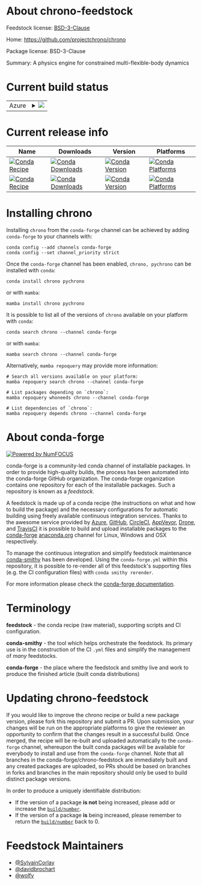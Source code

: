 About chrono-feedstock
======================

Feedstock license: [BSD-3-Clause](https://github.com/conda-forge/pychrono-feedstock/blob/main/LICENSE.txt)

Home: https://github.com/projectchrono/chrono

Package license: BSD-3-Clause

Summary: A physics engine for constrained multi-flexible-body dynamics

Current build status
====================


<table>
    
  <tr>
    <td>Azure</td>
    <td>
      <details>
        <summary>
          <a href="https://dev.azure.com/conda-forge/feedstock-builds/_build/latest?definitionId=8284&branchName=main">
            <img src="https://dev.azure.com/conda-forge/feedstock-builds/_apis/build/status/pychrono-feedstock?branchName=main">
          </a>
        </summary>
        <table>
          <thead><tr><th>Variant</th><th>Status</th></tr></thead>
          <tbody><tr>
              <td>linux_64_python3.10.____cpython</td>
              <td>
                <a href="https://dev.azure.com/conda-forge/feedstock-builds/_build/latest?definitionId=8284&branchName=main">
                  <img src="https://dev.azure.com/conda-forge/feedstock-builds/_apis/build/status/pychrono-feedstock?branchName=main&jobName=linux&configuration=linux%20linux_64_python3.10.____cpython" alt="variant">
                </a>
              </td>
            </tr><tr>
              <td>linux_64_python3.11.____cpython</td>
              <td>
                <a href="https://dev.azure.com/conda-forge/feedstock-builds/_build/latest?definitionId=8284&branchName=main">
                  <img src="https://dev.azure.com/conda-forge/feedstock-builds/_apis/build/status/pychrono-feedstock?branchName=main&jobName=linux&configuration=linux%20linux_64_python3.11.____cpython" alt="variant">
                </a>
              </td>
            </tr><tr>
              <td>linux_64_python3.12.____cpython</td>
              <td>
                <a href="https://dev.azure.com/conda-forge/feedstock-builds/_build/latest?definitionId=8284&branchName=main">
                  <img src="https://dev.azure.com/conda-forge/feedstock-builds/_apis/build/status/pychrono-feedstock?branchName=main&jobName=linux&configuration=linux%20linux_64_python3.12.____cpython" alt="variant">
                </a>
              </td>
            </tr><tr>
              <td>linux_64_python3.9.____cpython</td>
              <td>
                <a href="https://dev.azure.com/conda-forge/feedstock-builds/_build/latest?definitionId=8284&branchName=main">
                  <img src="https://dev.azure.com/conda-forge/feedstock-builds/_apis/build/status/pychrono-feedstock?branchName=main&jobName=linux&configuration=linux%20linux_64_python3.9.____cpython" alt="variant">
                </a>
              </td>
            </tr><tr>
              <td>osx_64_python3.10.____cpython</td>
              <td>
                <a href="https://dev.azure.com/conda-forge/feedstock-builds/_build/latest?definitionId=8284&branchName=main">
                  <img src="https://dev.azure.com/conda-forge/feedstock-builds/_apis/build/status/pychrono-feedstock?branchName=main&jobName=osx&configuration=osx%20osx_64_python3.10.____cpython" alt="variant">
                </a>
              </td>
            </tr><tr>
              <td>osx_64_python3.11.____cpython</td>
              <td>
                <a href="https://dev.azure.com/conda-forge/feedstock-builds/_build/latest?definitionId=8284&branchName=main">
                  <img src="https://dev.azure.com/conda-forge/feedstock-builds/_apis/build/status/pychrono-feedstock?branchName=main&jobName=osx&configuration=osx%20osx_64_python3.11.____cpython" alt="variant">
                </a>
              </td>
            </tr><tr>
              <td>osx_64_python3.12.____cpython</td>
              <td>
                <a href="https://dev.azure.com/conda-forge/feedstock-builds/_build/latest?definitionId=8284&branchName=main">
                  <img src="https://dev.azure.com/conda-forge/feedstock-builds/_apis/build/status/pychrono-feedstock?branchName=main&jobName=osx&configuration=osx%20osx_64_python3.12.____cpython" alt="variant">
                </a>
              </td>
            </tr><tr>
              <td>osx_64_python3.9.____cpython</td>
              <td>
                <a href="https://dev.azure.com/conda-forge/feedstock-builds/_build/latest?definitionId=8284&branchName=main">
                  <img src="https://dev.azure.com/conda-forge/feedstock-builds/_apis/build/status/pychrono-feedstock?branchName=main&jobName=osx&configuration=osx%20osx_64_python3.9.____cpython" alt="variant">
                </a>
              </td>
            </tr>
          </tbody>
        </table>
      </details>
    </td>
  </tr>
</table>

Current release info
====================

| Name | Downloads | Version | Platforms |
| --- | --- | --- | --- |
| [![Conda Recipe](https://img.shields.io/badge/recipe-chrono-green.svg)](https://anaconda.org/conda-forge/chrono) | [![Conda Downloads](https://img.shields.io/conda/dn/conda-forge/chrono.svg)](https://anaconda.org/conda-forge/chrono) | [![Conda Version](https://img.shields.io/conda/vn/conda-forge/chrono.svg)](https://anaconda.org/conda-forge/chrono) | [![Conda Platforms](https://img.shields.io/conda/pn/conda-forge/chrono.svg)](https://anaconda.org/conda-forge/chrono) |
| [![Conda Recipe](https://img.shields.io/badge/recipe-pychrono-green.svg)](https://anaconda.org/conda-forge/pychrono) | [![Conda Downloads](https://img.shields.io/conda/dn/conda-forge/pychrono.svg)](https://anaconda.org/conda-forge/pychrono) | [![Conda Version](https://img.shields.io/conda/vn/conda-forge/pychrono.svg)](https://anaconda.org/conda-forge/pychrono) | [![Conda Platforms](https://img.shields.io/conda/pn/conda-forge/pychrono.svg)](https://anaconda.org/conda-forge/pychrono) |

Installing chrono
=================

Installing `chrono` from the `conda-forge` channel can be achieved by adding `conda-forge` to your channels with:

```
conda config --add channels conda-forge
conda config --set channel_priority strict
```

Once the `conda-forge` channel has been enabled, `chrono, pychrono` can be installed with `conda`:

```
conda install chrono pychrono
```

or with `mamba`:

```
mamba install chrono pychrono
```

It is possible to list all of the versions of `chrono` available on your platform with `conda`:

```
conda search chrono --channel conda-forge
```

or with `mamba`:

```
mamba search chrono --channel conda-forge
```

Alternatively, `mamba repoquery` may provide more information:

```
# Search all versions available on your platform:
mamba repoquery search chrono --channel conda-forge

# List packages depending on `chrono`:
mamba repoquery whoneeds chrono --channel conda-forge

# List dependencies of `chrono`:
mamba repoquery depends chrono --channel conda-forge
```


About conda-forge
=================

[![Powered by
NumFOCUS](https://img.shields.io/badge/powered%20by-NumFOCUS-orange.svg?style=flat&colorA=E1523D&colorB=007D8A)](https://numfocus.org)

conda-forge is a community-led conda channel of installable packages.
In order to provide high-quality builds, the process has been automated into the
conda-forge GitHub organization. The conda-forge organization contains one repository
for each of the installable packages. Such a repository is known as a *feedstock*.

A feedstock is made up of a conda recipe (the instructions on what and how to build
the package) and the necessary configurations for automatic building using freely
available continuous integration services. Thanks to the awesome service provided by
[Azure](https://azure.microsoft.com/en-us/services/devops/), [GitHub](https://github.com/),
[CircleCI](https://circleci.com/), [AppVeyor](https://www.appveyor.com/),
[Drone](https://cloud.drone.io/welcome), and [TravisCI](https://travis-ci.com/)
it is possible to build and upload installable packages to the
[conda-forge](https://anaconda.org/conda-forge) [anaconda.org](https://anaconda.org/)
channel for Linux, Windows and OSX respectively.

To manage the continuous integration and simplify feedstock maintenance
[conda-smithy](https://github.com/conda-forge/conda-smithy) has been developed.
Using the ``conda-forge.yml`` within this repository, it is possible to re-render all of
this feedstock's supporting files (e.g. the CI configuration files) with ``conda smithy rerender``.

For more information please check the [conda-forge documentation](https://conda-forge.org/docs/).

Terminology
===========

**feedstock** - the conda recipe (raw material), supporting scripts and CI configuration.

**conda-smithy** - the tool which helps orchestrate the feedstock.
                   Its primary use is in the construction of the CI ``.yml`` files
                   and simplify the management of *many* feedstocks.

**conda-forge** - the place where the feedstock and smithy live and work to
                  produce the finished article (built conda distributions)


Updating chrono-feedstock
=========================

If you would like to improve the chrono recipe or build a new
package version, please fork this repository and submit a PR. Upon submission,
your changes will be run on the appropriate platforms to give the reviewer an
opportunity to confirm that the changes result in a successful build. Once
merged, the recipe will be re-built and uploaded automatically to the
`conda-forge` channel, whereupon the built conda packages will be available for
everybody to install and use from the `conda-forge` channel.
Note that all branches in the conda-forge/chrono-feedstock are
immediately built and any created packages are uploaded, so PRs should be based
on branches in forks and branches in the main repository should only be used to
build distinct package versions.

In order to produce a uniquely identifiable distribution:
 * If the version of a package **is not** being increased, please add or increase
   the [``build/number``](https://docs.conda.io/projects/conda-build/en/latest/resources/define-metadata.html#build-number-and-string).
 * If the version of a package **is** being increased, please remember to return
   the [``build/number``](https://docs.conda.io/projects/conda-build/en/latest/resources/define-metadata.html#build-number-and-string)
   back to 0.

Feedstock Maintainers
=====================

* [@SylvainCorlay](https://github.com/SylvainCorlay/)
* [@davidbrochart](https://github.com/davidbrochart/)
* [@wolfv](https://github.com/wolfv/)

